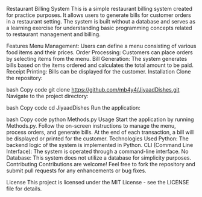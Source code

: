 
Restaurant Billing System
This is a simple restaurant billing system created for practice purposes. It allows users to generate bills for customer orders in a restaurant setting. The system is built without a database and serves as a learning exercise for understanding basic programming concepts related to restaurant management and billing.

Features
Menu Management: Users can define a menu consisting of various food items and their prices.
Order Processing: Customers can place orders by selecting items from the menu.
Bill Generation: The system generates bills based on the items ordered and calculates the total amount to be paid.
Receipt Printing: Bills can be displayed for the customer.
Installation
Clone the repository:

bash
Copy code
git clone https://github.com/mb4y4/JiyaadDishes.git
Navigate to the project directory:

bash
Copy code
cd JiyaadDishes
Run the application:

bash
Copy code
python Methods.py
Usage
Start the application by running Methods.py.
Follow the on-screen instructions to manage the menu, process orders, and generate bills.
At the end of each transaction, a bill will be displayed or printed for the customer.
Technologies Used
Python: The backend logic of the system is implemented in Python.
CLI (Command Line Interface): The system is operated through a command-line interface.
No Database: This system does not utilize a database for simplicity purposes.
Contributing
Contributions are welcome! Feel free to fork the repository and submit pull requests for any enhancements or bug fixes.

License
This project is licensed under the MIT License - see the LICENSE file for details.